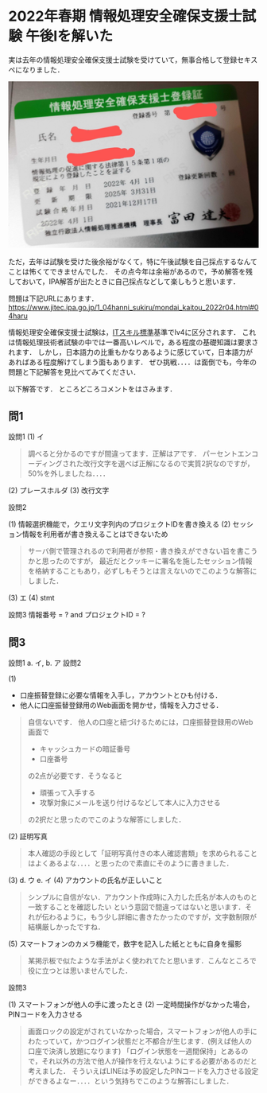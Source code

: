 # 2022年春期 情報処理安全確保支援士試験 午後Ⅰを解いた

実は去年の情報処理安全確保支援士試験を受けていて，無事合格して登録セキスペになりました．

![](./82b92f3ff2a3-20220419.jpg)


ただ，去年は試験を受けた後余裕がなくて，特に午後試験を自己採点するなんてことは怖くてできませんでした．
その点今年は余裕があるので，予め解答を残しておいて，IPA解答が出たときに自己採点などして楽しもうと思います．

問題は下記URLにあります．
https://www.jitec.ipa.go.jp/1_04hanni_sukiru/mondai_kaitou_2022r04.html#04haru

情報処理安全確保支援士試験は，[ITスキル標準](https://www.ipa.go.jp/jinzai/itss/itss7.html)基準でlv4に区分されます．
これは情報処理技術者試験の中では一番高いレベルで，ある程度の基礎知識は要求されます．
しかし，日本語力の比重もかなりあるように感じていて，日本語力があればある程度解けてしまう面もあります．
ぜひ挑戦．．．．は面倒でも，今年の問題と下記解答を見比べてみてください．

以下解答です．
ところどころコメントをはさみます．

## 問1

設問1
(1) イ

> 調べると分かるのですが間違ってます．正解はアです．
> パーセントエンコーディングされた改行文字を選べば正解になるので実質2択なのですが，50%を外しましたね．．．． 

(2) プレースホルダ
(3) 改行文字

設問2

(1) 情報選択機能で，クエリ文字列内のプロジェクトIDを書き換える
(2) セッション情報を利用者が書き換えることはできないため

> サーバ側で管理されるので利用者が参照・書き換えができない旨を書こうかと思ったのですが，
> 最近だとクッキーに署名を施したセッション情報を格納することもあり，必ずしもそうとは言えないのでこのような解答にしました．

(3) エ
(4) stmt

設問3
情報番号 = ? and プロジェクトID = ?

## 問3

設問1 a. イ, b. ア
設問2

(1)

* 口座振替登録に必要な情報を入手し，アカウントとひも付ける．
* 他人に口座振替登録用のWeb画面を開かせ，情報を入力させる．

> 自信ないです．
> 他人の口座と紐づけるためには，口座振替登録用のWeb画面で
> 
> * キャッシュカードの暗証番号
> * 口座番号
> 
> の2点が必要です．そうなると
> 
> * 頑張って入手する
> * 攻撃対象にメールを送り付けるなどして本人に入力させる
> 
> の2択だと思ったのでこのような解答にしました．

(2) 証明写真

> 本人確認の手段として「証明写真付きの本人確認書類」を求められることはよくあるよな．．．．と思ったので素直にそのように書きました．

(3) d. ウ e. イ
(4) アカウントの氏名が正しいこと
> シンプルに自信がない．アカウント作成時に入力した氏名が本人のものと一致することを確認したい
> という意図で間違ってはないと思います．それが伝わるように，もう少し詳細に書きたかったのですが，文字数制限が結構厳しかったですね．

(5) スマートフォンのカメラ機能で，数字を記入した紙とともに自身を撮影

> 某掲示板で似たような手法がよく使われてたと思います．こんなところで役に立つとは思いませんでした．

設問3

(1) スマートフォンが他人の手に渡ったとき
(2) 一定時間操作がなかった場合，PINコードを入力させる

> 画面ロックの設定がされていなかった場合，スマートフォンが他人の手にわたっていて，かつログイン状態だと不都合が生じます．(例えば他人の口座で決済し放題になります)
> 「ログイン状態を一週間保持」とあるので，それ以外の方法で他人が操作を行えないようにする必要があるのだと考えました．
> そういえばLINEは予め設定したPINコードを入力させる設定ができるよなー．．．．という気持ちでこのような解答にしました．


